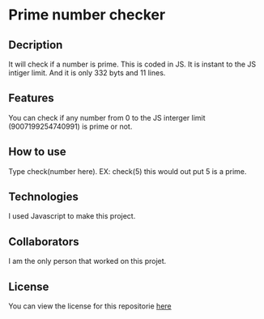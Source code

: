 # Prime number checker

## Decription

It will check if a number is prime. This is coded in JS. It is instant to the JS intiger limit. And it is only 332 byts and 11 lines.

## Features

You can check if any number from 0 to the JS interger limit (9007199254740991) is prime or not.

## How to use

Type check(number here). EX: check(5) this would out put 5 is a prime.

## Technologies

I used Javascript to make this project.

## Collaborators

I am the only person that worked on this projet.

## License

You can view the license for this repositorie [here](https://github.com/Ethan-Master-Coding/Prime-number-checker/blob/main/LICENSE)
